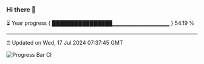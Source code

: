 ### Hi there 👋

⏳ Year progress { ████████████████▁▁▁▁▁▁▁▁▁▁▁▁▁▁ } 54.19 %

---

⏰ Updated on Wed, 17 Jul 2024 07:37:45 GMT

![Progress Bar CI](https://github.com/IshwaranRudhara/GIT-ACTION/workflows/Progress%20Bar%20CI/badge.svg)
